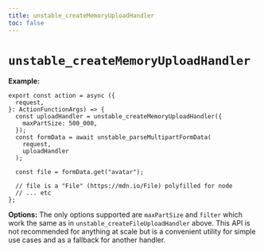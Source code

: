 ```yaml
---
title: unstable_createMemoryUploadHandler
toc: false
---
```


# `unstable_createMemoryUploadHandler`

**Example:**

```tsx
export const action = async ({
  request,
}: ActionFunctionArgs) => {
  const uploadHandler = unstable_createMemoryUploadHandler({
    maxPartSize: 500_000,
  });
  const formData = await unstable_parseMultipartFormData(
    request,
    uploadHandler
  );

  const file = formData.get("avatar");

  // file is a "File" (https://mdn.io/File) polyfilled for node
  // ... etc
};
```

**Options:** The only options supported are `maxPartSize` and `filter` which work the same as in `unstable_createFileUploadHandler` above. This API is not recommended for anything at scale but is a convenient utility for simple use cases and as a fallback for another handler.

